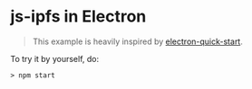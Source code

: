 # js-ipfs in Electron

> This example is heavily inspired by [electron-quick-start](https://github.com/electron/electron-quick-start).

To try it by yourself, do:

```
> npm start
```
